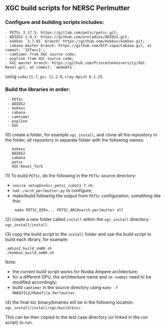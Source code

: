 ## XGC build scripts for NERSC Perlmutter

### Configure and building scripts includes:
```
- PETSc 3.17.5: https://gitlab.com/petsc/petsc.git;
- ADIOS2 2.8.3: https://github.com/ornladios/ADIOS2.git;
- kokkos `3.7.01` branch: https://github.com/kokkos/kokkos.git;
- cabana master branch: https://github.com/ECP-copa/Cabana.git, at commit: `32facc1`;
- camtimer from XGC source code;
- pspline from XGC source code;
- XGC master branch: https://github.com/PrincetonUniversity/XGC-Devel.git, at commit: `ae4e8fa`.
```
using `cuda/11.7`, `gcc 11.2.0`, `cray-mpich 8.1.25`.

### Build the libraries in order:
```
 - PETSc
 - ADIOS2
 - kokkos
 - cabana
 - camtimer
 - pspline
 - XGC
```

(0) create a folder, for example `xgc_install`, and clone all the repository in the folder, all repository in separate folder with the following names:
```
   kokkos
   ADIOS2
   cabana
   petsc
   XGC-Devel_fork
```

(1) To build `PETSc`, do the following in the `PETSc` source directory:
- `source setupEnvGcc_petsc_cuda11.7.sh`;
- run `./arch_perlmutter.py` to configure;
- make/build following the output from `PETSc` configuration, something like this:
  ```
   make PETSC_DIR=... PETSC_ARCH=arch_perlmutter all
  ```

(2) create a new folder called `install` within the `xgc_install` directory: `xgc_install/install`.

(3) copy the build script to the `install` folder and use the build script to build each library, for example:
```
.adios2_build_sm80.sh
./kokkos_build_sm80.sh
```
Note:
- the current build script works for Nvidia Ampere architecture;
- for a different GPU, the architecture name and `sm number` need to be modified accordingly;
- build `camtimer` in the source directory using `make -f MAKEFILE/Makefile.Perlmutter`.

(4) the final `XGC` binary/binaries will be in the following location: `xgc_install/install/xgc/build/bin/`.

This can be then copied to the test case directory (or linked in the run script) to run.

